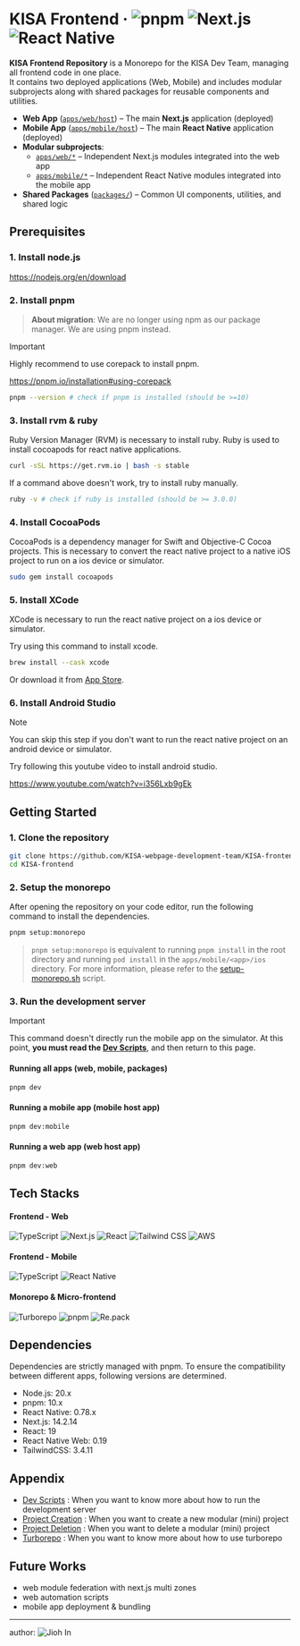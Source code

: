 # KISA Frontend · ![pnpm](https://img.shields.io/badge/pnpm-v10-yellow) ![Next.js](https://img.shields.io/badge/Next.js-v14.2.14-blue) ![React Native](https://img.shields.io/badge/ReactNative-v0.78.0-skyblue)

**KISA Frontend Repository** is a Monorepo for the KISA Dev Team, managing all frontend code in one place.  
It contains two deployed applications (Web, Mobile) and includes modular subprojects along with shared packages for reusable components and utilities.

- **Web App** ([`apps/web/host`](./apps/web/host)) – The main **Next.js** application (deployed)
- **Mobile App** ([`apps/mobile/host`](./apps/mobile/host)) – The main **React Native** application (deployed)
- **Modular subprojects**:
  - [`apps/web/*`](./apps/web) – Independent Next.js modules integrated into the web app
  - [`apps/mobile/*`](./apps/mobile) – Independent React Native modules integrated into the mobile app
- **Shared Packages** ([`packages/`](./packages)) – Common UI components, utilities, and shared logic

## Prerequisites

### 1. Install node.js

https://nodejs.org/en/download

### 2. Install pnpm

> **About migration**:
> We are no longer using npm as our package manager. We are using pnpm instead.

> [!IMPORTANT]
> Highly recommend to use corepack to install pnpm.

https://pnpm.io/installation#using-corepack

```bash
pnpm --version # check if pnpm is installed (should be >=10)
```

### 3. Install rvm & ruby

Ruby Version Manager (RVM) is necessary to install ruby.
Ruby is used to install cocoapods for react native applications.

```bash
curl -sSL https://get.rvm.io | bash -s stable
```

If a command above doesn't work, try to install ruby manually.

```bash
ruby -v # check if ruby is installed (should be >= 3.0.0)
```

### 4. Install CocoaPods

CocoaPods is a dependency manager for Swift and Objective-C Cocoa projects.
This is necessary to convert the react native project to a native iOS project to run on a ios device or simulator.

```bash
sudo gem install cocoapods
```

### 5. Install XCode

XCode is necessary to run the react native project on a ios device or simulator.

Try using this command to install xcode.

```bash
brew install --cask xcode
```

Or download it from [App Store](https://apps.apple.com/app/xcode/id497799835).

### 6. Install Android Studio

> [!NOTE]
> You can skip this step if you don't want to run the react native project on an android device or simulator.

Try following this youtube video to install android studio.

https://www.youtube.com/watch?v=i356Lxb9gEk

## Getting Started

### 1. Clone the repository

```bash
git clone https://github.com/KISA-webpage-development-team/KISA-frontend.git
cd KISA-frontend
```

### 2. Setup the monorepo

After opening the repository on your code editor, run the following command to install the dependencies.

```bash
pnpm setup:monorepo
```

> `pnpm setup:monorepo` is equivalent to running `pnpm install` in the root directory and running `pod install` in the `apps/mobile/<app>/ios` directory. For more information, please refer to the [setup-monorepo.sh](./devops/setup-scripts/setup-monorepo.sh) script.

### 3. Run the development server

> [!IMPORTANT]
> This command doesn't directly run the mobile app on the simulator. At this point, **you must read the [Dev Scripts](./docs/dev-scripts.md)**, and then return to this page.

#### Running all apps (web, mobile, packages)

```bash
pnpm dev
```

#### Running a mobile app (mobile host app)

```bash
pnpm dev:mobile
```

#### Running a web app (web host app)

```bash
pnpm dev:web
```

## Tech Stacks

#### Frontend - Web

![TypeScript](https://img.shields.io/badge/TypeScript-007ACC?style=for-the-badge&logo=typescript&logoColor=white) ![Next.js](https://img.shields.io/badge/next%20js-000000?style=for-the-badge&logo=nextdotjs&logoColor=white) ![React](https://img.shields.io/badge/React-20232A?style=for-the-badge&logo=react&logoColor=61DAFB) ![Tailwind CSS](https://img.shields.io/badge/Tailwind_CSS-38B2AC?style=for-the-badge&logo=tailwind-css&logoColor=white) ![AWS](https://img.shields.io/badge/Amazon_AWS-FF9900?style=for-the-badge&logo=amazonaws&logoColor=white)

#### Frontend - Mobile

![TypeScript](https://img.shields.io/badge/TypeScript-007ACC?style=for-the-badge&logo=typescript&logoColor=white) ![React Native](https://img.shields.io/badge/React_Native-20232A?style=for-the-badge&logo=react&logoColor=61DAFB)

#### Monorepo & Micro-frontend

![Turborepo](https://img.shields.io/badge/Turborepo-0C0606?style=for-the-badge&logo=turborepo&logoColor=EF4444) ![pnpm](https://img.shields.io/badge/pnpm-yellow?style=for-the-badge&logo=pnpm&logoColor=white) ![Re.pack](https://img.shields.io/badge/Re.pack-purple?style=for-the-badge&logo=repack&logoColor=EF4444)

## Dependencies

Dependencies are strictly managed with pnpm. To ensure the compatibility between different apps, following versions are determined.

- Node.js: 20.x
- pnpm: 10.x
- React Native: 0.78.x
- Next.js: 14.2.14
- React: 19
- React Native Web: 0.19
- TailwindCSS: 3.4.11

## Appendix

- [Dev Scripts](./docs/dev-scripts.md)
  : When you want to know more about how to run the development server
- [Project Creation](./docs/project-creation.md)
  : When you want to create a new modular (mini) project
- [Project Deletion](./docs/project-deletion.md)
  : When you want to delete a modular (mini) project
- [Turborepo](./docs/turborepo.md)
  : When you want to know more about how to use turborepo

## Future Works

- web module federation with next.js multi zones
- web automation scripts
- mobile app deployment & bundling

---

author: ![Jioh In](https://github.com/retz8)
